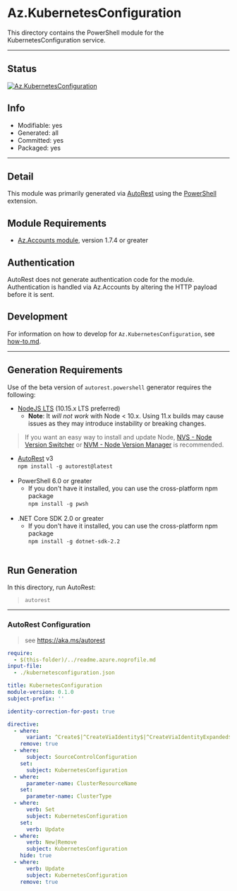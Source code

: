 <!-- region Generated -->
# Az.KubernetesConfiguration
This directory contains the PowerShell module for the KubernetesConfiguration service.

---
## Status
[![Az.KubernetesConfiguration](https://img.shields.io/powershellgallery/v/Az.KubernetesConfiguration.svg?style=flat-square&label=Az.KubernetesConfiguration "Az.KubernetesConfiguration")](https://www.powershellgallery.com/packages/Az.KubernetesConfiguration/)

## Info
- Modifiable: yes
- Generated: all
- Committed: yes
- Packaged: yes

---
## Detail
This module was primarily generated via [AutoRest](https://github.com/Azure/autorest) using the [PowerShell](https://github.com/Azure/autorest.powershell) extension.

## Module Requirements
- [Az.Accounts module](https://www.powershellgallery.com/packages/Az.Accounts/), version 1.7.4 or greater

## Authentication
AutoRest does not generate authentication code for the module. Authentication is handled via Az.Accounts by altering the HTTP payload before it is sent.

## Development
For information on how to develop for `Az.KubernetesConfiguration`, see [how-to.md](how-to.md).
<!-- endregion -->

---
## Generation Requirements
Use of the beta version of `autorest.powershell` generator requires the following:
- [NodeJS LTS](https://nodejs.org) (10.15.x LTS preferred)
  - **Note**: It *will not work* with Node < 10.x. Using 11.x builds may cause issues as they may introduce instability or breaking changes.
> If you want an easy way to install and update Node, [NVS - Node Version Switcher](../nodejs/installing-via-nvs.md) or [NVM - Node Version Manager](../nodejs/installing-via-nvm.md) is recommended.
- [AutoRest](https://aka.ms/autorest) v3 <br>`npm install -g autorest@latest`<br>&nbsp;
- PowerShell 6.0 or greater
  - If you don't have it installed, you can use the cross-platform npm package <br>`npm install -g pwsh`<br>&nbsp;
- .NET Core SDK 2.0 or greater
  - If you don't have it installed, you can use the cross-platform npm package <br>`npm install -g dotnet-sdk-2.2`<br>&nbsp;

## Run Generation
In this directory, run AutoRest:
> `autorest`

---
### AutoRest Configuration
> see https://aka.ms/autorest

``` yaml
require:
  - $(this-folder)/../readme.azure.noprofile.md
input-file:
  - ./kubernetesconfiguration.json

title: KubernetesConfiguration
module-version: 0.1.0
subject-prefix: ''

identity-correction-for-post: true

directive:
  - where:
      variant: ^Create$|^CreateViaIdentity$|^CreateViaIdentityExpanded$|^Update$|^UpdateViaIdentity$
    remove: true
  - where:
      subject: SourceControlConfiguration
    set:
      subject: KubernetesConfiguration
  - where:
      parameter-name: ClusterResourceName
    set:
      parameter-name: ClusterType
  - where:
      verb: Set
      subject: KubernetesConfiguration
    set:
      verb: Update
  - where:
      verb: New|Remove
      subject: KubernetesConfiguration
    hide: true
  - where:
      verb: Update
      subject: KubernetesConfiguration
    remove: true
```

